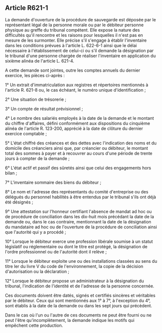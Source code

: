 Article R621-1
----
La demande d'ouverture de la procédure de sauvegarde est déposée par le
représentant légal de la personne morale ou par le débiteur personne physique au
greffe du tribunal compétent. Elle expose la nature des difficultés qu'il
rencontre et les raisons pour lesquelles il n'est pas en mesure de les
surmonter. Elle précise s'il s'engage à établir l'inventaire dans les conditions
prévues à l'article L. 622-6-1 ainsi que le délai nécessaire à l'établissement
de celui-ci ou s'il demande la désignation par le tribunal d'une personne
chargée de réaliser l'inventaire en application du sixième alinéa de l'article
L. 621-4.

A cette demande sont jointes, outre les comptes annuels du dernier exercice, les
pièces ci-après :

1° Un extrait d'immatriculation aux registres et répertoires mentionnés à
l'article R. 621-8 ou, le cas échéant, le numéro unique d'identification ;

2° Une situation de trésorerie ;

3° Un compte de résultat prévisionnel ;

4° Le nombre des salariés employés à la date de la demande et le montant du
chiffre d'affaires, défini conformément aux dispositions du cinquième alinéa de
l'article R. 123-200, apprécié à la date de clôture du dernier exercice
comptable ;

5° L'état chiffré des créances et des dettes avec l'indication des noms et du
domicile des créanciers ainsi que, par créancier ou débiteur, le montant total
des sommes à payer et à recouvrer au cours d'une période de trente jours à
compter de la demande ;

6° L'état actif et passif des sûretés ainsi que celui des engagements hors bilan
;

7° L'inventaire sommaire des biens du débiteur ;

8° Le nom et l'adresse des représentants du comité d'entreprise ou des délégués
du personnel habilités à être entendus par le tribunal s'ils ont déjà été
désignés ;

9° Une attestation sur l'honneur certifiant l'absence de mandat ad hoc ou de
procédure de conciliation dans les dix-huit mois précédant la date de la demande
ou, dans le cas contraire, mentionnant la date de la désignation du mandataire
ad hoc ou de l'ouverture de la procédure de conciliation ainsi que l'autorité
qui y a procédé ;

10° Lorsque le débiteur exerce une profession libérale soumise à un statut
législatif ou réglementaire ou dont le titre est protégé, la désignation de
l'ordre professionnel ou de l'autorité dont il relève ;

11° Lorsque le débiteur exploite une ou des installations classées au sens du
titre Ier du livre V du code de l'environnement, la copie de la décision
d'autorisation ou la déclaration ;

12° Lorsque le débiteur propose un administrateur à la désignation du tribunal,
l'indication de l'identité et de l'adresse de la personne concernée.

Ces documents doivent être datés, signés et certifiés sincères et véritables par
le débiteur. Ceux qui sont mentionnés aux 1° à 7°, à l'exception du 4°, sont
établis à la date de la demande ou dans les sept jours qui précèdent.

Dans le cas où l'un ou l'autre de ces documents ne peut être fourni ou ne peut
l'être qu'incomplètement, la demande indique les motifs qui empêchent cette
production.

